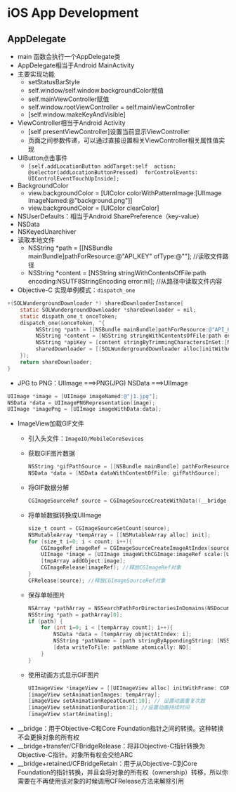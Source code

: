 # iOS App Development

## AppDelegate

+ main 函数会执行一个AppDelegate类
+ AppDelegate相当于Android MainActivity
+ 主要实现功能
	+ setStatusBarStyle
	+ self.window/self.window.backgroundColor赋值  
	+ self.mainViewController赋值
	+ self.window.rootViewController = self.mainViewController
	+ [self.window.makeKeyAndVisible]
+ ViewController相当于Android Activity
	+ [self presentViewController]设置当前显示ViewController
	+ 页面之间参数传递，可以通过直接设置相关ViewController相关属性值实现
+ UIButton点击事件
	+ `[self.addLocationButton addTarget:self  action: @selector(addLocationButtonPressed)  forControlEvents: UIControlEventTouchUpInside];
`   
+ BackgroundColor
	+ view.backgroundColor = [UIColor colorWithPatternImage:[UIImage imageNamed:@"background.png"]]
	+ view.backgroundColor = [UIColor clearColor] 
+ NSUserDefaults：相当于Android SharePreference（key-value）
+ NSData
+ NSKeyedUnarchiver
+ 读取本地文件
	+ NSString *path = [[NSBundle mainBundle]pathForResource:@"API_KEY" ofType:@""]; //读取文件路径
	+ NSString *content = [NSString stringWithContentsOfFile:path encoding:NSUTF8StringEncoding error:nil]; //从路径中读取文件内容
+ Objective-C 实现单例模式：`dispatch_one`

```objective-c
+(SOLWundergroundDownloader *) sharedDownloaderInstance{
	static SOLWundergroundDownloader *shareDownloader = nil;
	static dispath_one_t onceToken;
	dispatch_one(&onceToken, ^{
		 NSString *path = [[NSBundle mainBundle]pathForResource:@"API_KEY" ofType:@""];
		 NSString *content = [NSString stringWithContentsOfFile:path encoding:NSUTF8StringEncoding error:nil];
		 NSString *apiKey = [content stringByTrimmingCharactersInSet:[NSCharacterSet newlineCharacterSet]];
		 sharedDownloader = [[SOLWundergroundDownloader alloc]initWithAPIKey:apiKey];
	});
	return shareDownloader;
}
```

+ JPG to PNG：UIImage ===>PNG(JPG) NSData ===>UIImage

```objective-c
UIImage *image = [UIImage imageNamed:@"j1.jpg"];
NSData *data = UIImagePNGRepresentation(image);
UIImage *imagePng = [UIImage imageWithData:data];
``` 

+ ImageView加载GIF文件
	+ 引入头文件：`ImageIO/MobileCoreSevices` 
	+ 获取GIF图片数据 

		```objective-c
		NSString *gifPathSource = [[NSBundle mainBundle] pathForResource: @"jiafei" ofType:@"gif"];
		NSData *data = [NSData dataWithContentOfFile: gifPathSource];
		```
	+ 将GIF数据分解

		```objective-c
		CGImageSourceRef source = CGImageSourceCreateWithData((__bridge CFDataRef) data, NULL);
		```
	+ 将单帧数据转换成UIImage

		```objective-c
		size_t count = CGImageSourceGetCount(source);
		NSMutableArray *tempArray = [[NSMutableArray alloc] init];
		for (size_t i=0; i < count; i++){
			CGImageRef imageRef = CGImageSourceCreateImageAtIndex(source, i, NULL);
			UIImage *image = [UIImage imageWithCGImage:imageRef scale:[UIScreen mainScreen].scale orientation:UIImageOrientationUp];
			[tmpArray addObject:image];
			CGImageRelease(imageRef); //释放CGImageRef对象
		}
		CFRelease(source); //释放CGImageSourceRef对象
		```
	+ 保存单帧图片 
		
		```objective-c
		NSArray *pathArray = NSSearchPathForDirectoriesInDomains(NSDocumentDirectory, NSUserDomainMask, YES);
		NSString *path = pathArray[0];
		if (path) {
			for (int i=0; i < [tempArray count]; i++){
				NSData *data = [tempArray objectAtIndex: i];
				NSString *pathName = [path stringByAppendingString: [NSString stringWithFormat:@"/%d.png",i]];
				[data writeToFile: pathName atomically: NO];
			}
		}
		```
	+ 使用动画方式显示GIF图片
		
		```objective-c
		UIImageView *imageView = [[UIImageView alloc] initWithFrame: CGRectMake(0, 100, 270,140)];
		[imageView setAnimationImages: tempArray];
		[imageView setAnimationRepeatCount:10]; // 设置动画重复次数
		[imageView setAnimationDuration:2]; //设置动画持续时间
		[imageView startAnimating];
		```	
+ __bridge：用于Objective-C和Core Foundation指针之间的转换。这种转换不会更换对象的所有权
+ __bridge+transfer/CFBridgeRelease：将非Objective-C指针转换为Objective-C指针。对象所有权会交给ARC
+ __bridge+retained/CFBridgeRetain：用于从Objective-C到Core Foundation的指针转换，并且会将对象的所有权（ownership）转移，所以你需要在不再使用该对象的时候调用CFRelease方法来解除引用
